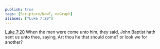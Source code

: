 ```yaml
---
publish: true
tags: [Scripture/NewT, noGraph]
aliases: ["Luke 7:20"]
---
```

[Luke 7:20](https://churchofjesuschrist.org/study/scriptures/nt/luke/7?lang=eng&id=p20#p20) When the men were come unto him, they said, John Baptist hath sent us unto thee, saying, Art thou he that should come? or look we for another?
